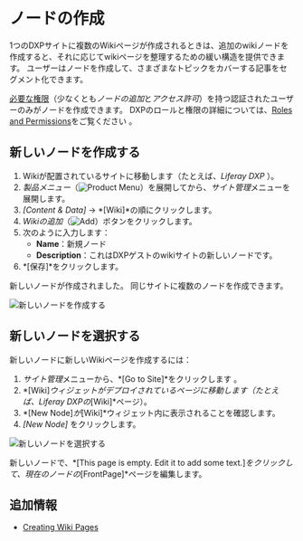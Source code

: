 # ノードの作成

1つのDXPサイトに複数のWikiページが作成されるときは、追加のwikiノードを作成すると、それに応じてwikiページを整理するための緩い構造を提供できます。 ユーザーはノードを作成して、さまざまなトピックをカバーする記事をセグメント化できます。

[必要な権限](./wiki-permissions.md)（少なくとも*ノードの追加*と*アクセス許可*）を持つ認証されたユーザーのみがノードを作成できます。 DXPのロールと権限の詳細については、[Roles and Permissions](https://help.liferay.com/hc/articles/360017895212-Roles-and-Permissions)をご覧ください 。

## 新しいノードを作成する

1.  Wikiが配置されているサイトに移動します（たとえば、*Liferay DXP* ）。
2.  *製品メニュー*（![Product Menu](../../../images/icon-product-menu.png)）を展開してから、*サイト管理*メニューを展開します。
3.  *[Content & Data]* → *[Wiki]*の順にクリックします。
4.  *Wikiの追加*（![Add](../../../images/icon-add.png)）ボタンをクリックします。
5.  次のように入力します：
      - **Name**：新規ノード
      - **Description**：これはDXPゲストのwikiサイトの新しいノードです。
6.  *[保存]*をクリックします。

新しいノードが作成されました。 同じサイトに複数のノードを作成できます。

![新しいノードを作成する](./creating-a-node/images/01.png)

## 新しいノードを選択する

新しいノードに新しいWikiページを作成するには：

1.  *サイト管理*メニューから、*[Go to Site]*をクリックします 。
2.  *[Wiki]*ウィジェットがデプロイされているページに移動します（たとえば、*Liferay DXP*の*[Wiki]*ページ）。
3.  *[New Node]*が*[Wiki]*ウィジェット内に表示されることを確認します。
4.  *[New Node]* をクリックします。

![新しいノードを選択する](./creating-a-node/images/02.png)

新しいノードで、*[This page is empty. Edit it to add some text.]*をクリックして、現在のノードの*[FrontPage]*ページを編集します。

## 追加情報

  - [Creating Wiki Pages](./creating-wiki-pages.md)
